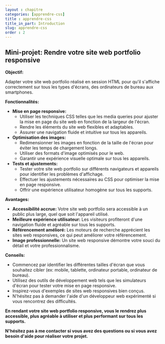```yaml
---
layout : chapitre
categories: [apprendre-css]
title : apprendre-css
title_in_part: Introduction
slug: apprendre-css
order : 2
---
```


## Mini-projet: Rendre votre site web portfolio responsive

**Objectif:**

Adapter votre site web portfolio réalisé en session HTML pour qu'il s'affiche correctement sur tous les types d'écrans, des ordinateurs de bureau aux smartphones.

**Fonctionnalités:**

* **Mise en page responsive:**
    * Utiliser les techniques CSS telles que les media queries pour ajuster la mise en page du site web en fonction de la largeur de l'écran.
    * Rendre les éléments du site web flexibles et adaptables.
    * Assurer une navigation fluide et intuitive sur tous les appareils.
* **Optimisation des images:**
    * Redimensionner les images en fonction de la taille de l'écran pour éviter les temps de chargement longs.
    * Utiliser des formats d'image optimisés pour le web.
    * Garantir une expérience visuelle optimale sur tous les appareils.
* **Tests et ajustements:**
    * Tester votre site web portfolio sur différents navigateurs et appareils pour identifier les problèmes d'affichage.
    * Effectuer les ajustements nécessaires au CSS pour optimiser la mise en page responsive.
    * Offrir une expérience utilisateur homogène sur tous les supports.

**Avantages:**

* **Accessibilité accrue:** Votre site web portfolio sera accessible à un public plus large, quel que soit l'appareil utilisé.
* **Meilleure expérience utilisateur:** Les visiteurs profiteront d'une navigation fluide et agréable sur tous les supports.
* **Référencement amélioré:** Les moteurs de recherche apprécient les sites web responsives, ce qui peut améliorer votre référencement.
* **Image professionnelle:** Un site web responsive démontre votre souci du détail et votre professionnalisme.

**Conseils:**

* Commencez par identifier les différentes tailles d'écran que vous souhaitez cibler (ex: mobile, tablette, ordinateur portable, ordinateur de bureau).
* Utilisez des outils de développement web tels que les simulateurs d'écran pour tester votre mise en page responsive.
* Inspirez-vous d'exemples de sites web responsives bien conçus.
* N'hésitez pas à demander l'aide d'un développeur web expérimenté si vous rencontrez des difficultés.

**En rendant votre site web portfolio responsive, vous le rendrez plus accessible, plus agréable à utiliser et plus performant sur tous les supports.**

**N'hésitez pas à me contacter si vous avez des questions ou si vous avez besoin d'aide pour réaliser votre projet.**
